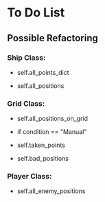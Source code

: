 # To Do List

## Possible Refactoring

### Ship Class:

- self.all_points_dict

- self.all_positions

### Grid Class:

- self.all_positions_on_grid

- if condition == "Manual"

- self.taken_points

- self.bad_positions

### Player Class:

- self.all_enemy_positions


